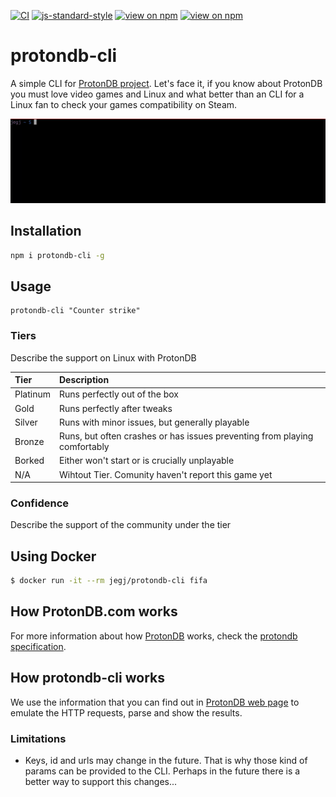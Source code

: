 [![CI](https://github.com/jegj/protondb-cli/actions/workflows/build.yml/badge.svg?branch=main)](https://github.com/jegj/protondb-cli/actions/workflows/build.yml)
[![js-standard-style](https://img.shields.io/badge/code%20style-standard-brightgreen.svg?style=flat)](https://standardjs.com/)
[![view on npm](http://img.shields.io/npm/v/protondb-cli.svg)](https://www.npmjs.com/package/protondb-cli)
[![view on npm](http://img.shields.io/npm/l/protondb-cli.svg)](https://www.npmjs.com/package/protondb-cli)

# protondb-cli
A simple CLI for [ProtonDB project](https://www.protondb.com/).
Let's face it, if you know about ProtonDB you must love video
games and Linux and what better than an CLI for a Linux fan
to check your games compatibility on Steam.

![protondb-cli.gif](docs/imgs/readme.gif)

## Installation
```bash
npm i protondb-cli -g
```
## Usage

```
protondb-cli "Counter strike"
```

### Tiers
Describe the support on Linux with ProtonDB

| Tier      | Description                                                               |
| :-------- | :------                                                                   |
| Platinum  | Runs perfectly out of the box                                             |
| Gold      | Runs perfectly after tweaks                                               |
| Silver    | Runs with minor issues, but generally playable                            |
| Bronze    | Runs, but often crashes or has issues preventing from playing comfortably |
| Borked    | Either won't start or is crucially unplayable                             |
| N/A       | Wihtout Tier. Comunity haven't report this game yet                       |


### Confidence
Describe the support of the community under the tier

## Using Docker

```sh
$ docker run -it --rm jegj/protondb-cli fifa
```
## How ProtonDB.com works
For more information about how [ProtonDB](https://www.protondb.com/)
works, check the [protondb specification](./docs/protondb.md).

## How protondb-cli works
We use the information that you can find out in [ProtonDB web page](https://www.protondb.com/)
 to emulate the HTTP requests, parse and show the results.

### Limitations
- Keys, id and urls may change in the future. That is why those kind
 of params can be provided to the CLI. Perhaps in the future there
  is a better way to support this changes...
